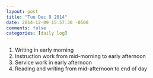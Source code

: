 ```yaml
---
layout: post
title: "Tue Dec 9 2014"
date: 2014-12-09 15:57:30 -0500
comments: false
categories: [daily log]
---
```


1. Writing in early morning
1. Instruction work from mid-morning to early afternoon
1. Service work in early afternoon
1. Reading and writing from mid-afternoon to end of day
